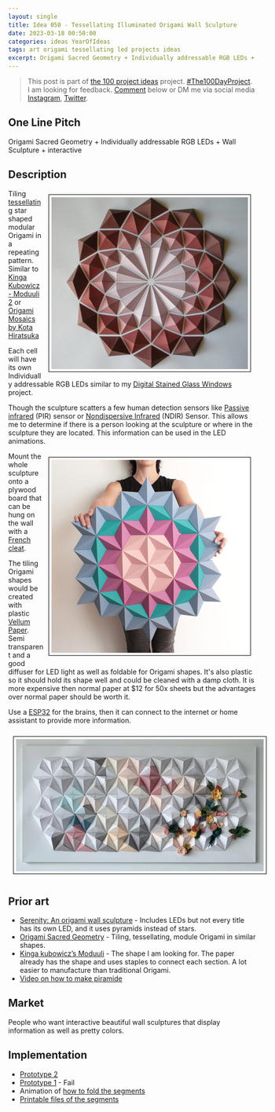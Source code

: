 ```yaml
---
layout: single
title: Idea 050 - Tessellating Illuminated Origami Wall Sculpture
date: 2023-03-18 00:50:00
categories: ideas YearOfIdeas
tags: art origami tessellating led projects ideas
excerpt: Origami Sacred Geometry + Individually addressable RGB LEDs + Wall Sculpture + interactive
---
```


> This post is part of [the 100 project ideas](/projects/2023-100-ideas/) project. [#The100DayProject](https://www.the100dayproject.org/). I am looking for feedback. <a href='#utterances-comments'>Comment</a> below or DM me via social media <a href="https://instagram.com/funvill" rel="nofollow noopener noreferrer"><i class="fab fa-fw fa-instagram" aria-hidden="true"></i><span class="label">Instagram</span></a>, <a href="https://twitter.com/funvill" rel="nofollow noopener noreferrer"><i class="fab fa-fw fa-twitter" aria-hidden="true"></i><span class="label">Twitter</span></a>.

## One Line Pitch

Origami Sacred Geometry + Individually addressable RGB LEDs + Wall Sculpture + interactive

## Description

<a href='https://www.flickr.com/photos/origamimosaicworks/8333076712/in/photostream/'><img src="/public/uploads/2023/kota-hiratsuka--red-mini-flower.png" alt="kota-hiratsuka--red-mini-flower" style="float: right; margin: 10px; border: 1px solid black; padding: 5px"/></a>Tiling [tessellating](https://en.wikipedia.org/wiki/Tessellation) star shaped modular Origami in a repeating pattern. Similar to [Kinga Kubowicz - Moduuli](https://www.instagram.com/p/Cbcz24_q4Er/?hl=en) [2](https://www.kingkongdesign.com/moduulipaperpanels) or [Origami Mosaics by Kota Hiratsuka](https://www.thisiscolossal.com/2012/12/origami-mosaics-by-kota-hiratsuka/)

Each cell will have its own Individually addressable RGB LEDs similar to my [Digital Stained Glass Windows](https://blog.abluestar.com/projects/2018-stained-glass-window/) project.

Though the sculpture scatters a few human detection sensors like [Passive infrared](https://en.wikipedia.org/wiki/Passive_infrared_sensor) (PIR) sensor or [Nondispersive Infrared](https://en.wikipedia.org/wiki/Nondispersive_infrared_sensor) (NDIR) Sensor. This allows me to determine if there is a person looking at the sculpture or where in the sculpture they are located. This information can be used in the LED animations.

<a href='https://www.re-thinkingthefuture.com/article/kinga-kubowicz-has-created-moduuli-a-collection-of-geometric-origami-wall-art/'><img src="/public/uploads/2023/kinga-kubowicz--moduuli.png" alt="kinga-kubowicz--moduuli." style="float: right; margin: 10px; border: 1px solid black; padding: 5px"/></a>Mount the whole sculpture onto a plywood board that can be hung on the wall with a [French cleat](https://en.wikipedia.org/wiki/French_cleat).

The tiling Origami shapes would be created with plastic [Vellum Paper](https://www.amazon.com/gp/product/B082D1FYTL). Semi transparent and a good diffuser for LED light as well as foldable for Origami shapes. It's also plastic so it should hold its shape well and could be cleaned with a damp cloth. It is more expensive then normal paper at $12 for 50x sheets but the advantages over normal paper should be worth it.

Use a [ESP32](https://www.espressif.com/en/products/socs/esp32) for the brains, then it can connect to the internet or home assistant to provide more information.

<img src="/public/uploads/2023/charlyn-serenity.png" alt="serenity" style="float: center; margin: 10px; border: 1px solid black; padding: 5px"/>

## Prior art

- [Serenity: An origami wall sculpture](https://charlyn.codes/origami-wall-art/) - Includes LEDs but not every title has its own LED, and it uses pyramids instead of stars.
- [Origami Sacred Geometry](http://cocosato.co.uk/portfolio/origami-sacred-geometry/) - Tiling, tessellating, module Origami in similar shapes.
- [Kinga kubowicz’s Moduuli](https://www.re-thinkingthefuture.com/article/kinga-kubowicz-has-created-moduuli-a-collection-of-geometric-origami-wall-art/) - The shape I am looking for. The paper already has the shape and uses staples to connect each section. A lot easier to manufacture than traditional Origami.
- [Video on how to make piramide](https://www.youtube.com/watch?v=0yioThqkxvg)

## Market

People who want interactive beautiful wall sculptures that display information as well as pretty colors.

## Implementation

- [Prototype 2](https://www.instagram.com/p/CqAPSS0Oa6i/)
- [Prototype 1](https://www.instagram.com/p/CqAKRklum_4/) - Fail
- Animation of [how to fold the segments](https://images.squarespace-cdn.com/content/v1/53566d65e4b0b45ae5d4fefd/1416584597050-0ZXT6DJWA4U82ADIUNCO/05_Folding-the-module_web.gif?format=1000w)
- [Printable files of the segments](https://github.com/funvill/tiling-lasercutter/tree/main/star)
